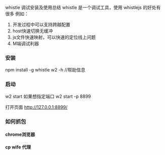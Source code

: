 whistle 调试安装及使用总结
whistle 是一个调试工具，使用 whistlejs 的好处有很多
例如：
1. 开发过程中可以支持跨越配置
2. host快速切换无缓冲
3. js文件快速映射，可以快速的定位线上问题
4. M端调试利器

### 安装

npm install -g whistle 
w2 -h //帮助信息

### 启动
w2 start 
如果想指定端口 w2 start -p 8899

打开页面 
http://127.0.0.1:8899/

### 如何抓包 

#### chrome浏览器

#### cp wife 代理 
